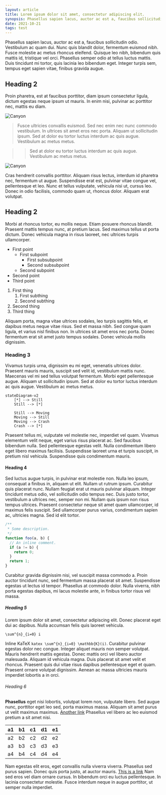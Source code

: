 ```yaml
---
layout: article
title: Lorem ipsum dolor sit amet, consectetur adipiscing elit.
synopsis: Phasellus sapien lacus, auctor ac est a, faucibus sollicitudin odio. Vestibulum ac quam dui. Nunc quis blandit dolor, fermentum euismod nibh. Fusce molestie ac metus rhoncus eleifend.
date: 2021-10-21
tags: test
---
```


Phasellus sapien lacus, auctor ac est a, faucibus sollicitudin odio. Vestibulum ac quam dui. Nunc quis blandit dolor, fermentum euismod nibh. Fusce molestie ac metus rhoncus eleifend. Quisque leo nibh, bibendum quis mattis id, tristique vel orci. Phasellus semper odio at tellus luctus mattis. Duis tincidunt mi tortor, quis lacinia leo bibendum eget. Integer turpis sem, tempus eget sapien vitae, finibus gravida augue.

## Heading 2

Proin pharetra, est at faucibus porttitor, diam ipsum consectetur ligula, dictum egestas neque ipsum ut mauris. In enim nisi, pulvinar ac porttitor nec, mattis eu diam.

![Canyon](https://picsum.photos/1000/500)

> Fusce ultricies convallis euismod. Sed nec enim nec nunc commodo vestibulum.
> In ultrices sit amet eros nec porta.
> Aliquam ut sollicitudin ipsum. Sed at dolor eu tortor luctus interdum ac quis augue. Vestibulum ac metus metus.

> > Sed at dolor eu tortor luctus interdum ac quis augue. Vestibulum ac metus metus.

![Canyon](https://picsum.photos/400/300)

Cras hendrerit convallis porttitor. Aliquam risus lectus, interdum id pharetra nec, fermentum ut augue. Suspendisse erat est, pulvinar vitae congue vel, pellentesque et leo. Nunc et tellus vulputate, vehicula nisi ut, cursus leo. Donec in odio facilisis, commodo quam ut, rhoncus dolor. Aliquam erat volutpat.

## Heading 2

Morbi at rhoncus tortor, eu mollis neque. Etiam posuere rhoncus blandit. Praesent mattis tempus nunc, at pretium lacus. Sed maximus tellus ut porta dictum. Donec vehicula magna in risus laoreet, nec ultrices turpis ullamcorper.

- First point
  - First subpoint
    - First subsubpoint
    - Second subsubpoint
  - Second subpoint
- Second point
- Third point

1. First thing
   1. First subthing
   2. Second subthing
2. Second thing
3. Third thing

Aliquam porta, magna vitae ultrices sodales, leo turpis sagittis felis, et dapibus metus neque vitae risus. Sed et massa nibh. Sed congue quam ligula, et varius nisl finibus non. In ultrices sit amet eros nec porta. Donec fermentum erat sit amet justo tempus sodales. Donec vehicula mollis dignissim.

### Heading 3

Vivamus turpis urna, dignissim eu mi eget, venenatis ultrices dolor. Praesent mauris mauris, suscipit sed velit id, vestibulum mattis nunc. Maecenas vel mi sed tellus volutpat fermentum. Morbi eget pellentesque augue. Aliquam ut sollicitudin ipsum. Sed at dolor eu tortor luctus interdum ac quis augue. Vestibulum ac metus metus.

```mermaid
stateDiagram-v2
    [*] --> Still
    Still --> [*]

    Still --> Moving
    Moving --> Still
    Moving --> Crash
    Crash --> [*]
```

Praesent tellus mi, vulputate vel molestie nec, imperdiet vel quam. Vivamus elementum velit neque, eget varius risus placerat ac. Sed faucibus bibendum nulla. Sed pellentesque egestas velit. Nulla condimentum libero eget libero maximus facilisis. Suspendisse laoreet urna et turpis suscipit, in pretium nisl vehicula. Suspendisse quis condimentum mauris.

#### Heading 4

Sed luctus augue turpis, in pulvinar erat molestie non. Nulla leo ipsum, consequat a finibus in, aliquam ut elit. Nullam ut rutrum ipsum. Curabitur quis placerat nunc. Nullam feugiat erat ut mauris pulvinar aliquam. Integer tincidunt metus odio, vel sollicitudin odio tempus nec. Duis justo tortor, vestibulum a ultrices nec, semper non mi. Nullam quis ipsum non risus tempus ultrices. Praesent consectetur neque sit amet quam ullamcorper, id maximus felis suscipit. Sed ullamcorper purus varius, condimentum sapien ac, ultricies magna. Sed id elit tortor.

```js
/**
 * Some description.
 */
function foo(a, b) {
  // An inline comment.
  if (a != b) {
    return 0;
  }
  return 1;
}
```

Curabitur gravida dignissim nisi, vel suscipit massa commodo a. Proin auctor tincidunt nunc, sed fermentum massa placerat sit amet. Suspendisse egestas ut lectus id tempor. Phasellus at commodo dolor. Nulla viverra, nibh porta egestas dapibus, mi lacus molestie ante, in finibus tortor risus vel massa.

##### Heading 5

Lorem ipsum dolor sit amet, consectetur adipiscing elit. Donec placerat eget dui ac dapibus. Nulla accumsan felis quis laoreet vehicula.

```katex
\sum^{n}_{i=0} i
```

Inline KaTeX `katex \sum^{n}_{i=0} \mathbb{K}(i)`. Curabitur pulvinar egestas dolor nec congue. Integer aliquet mauris non semper volutpat. Mauris hendrerit mattis egestas. Donec mattis orci vel libero auctor malesuada. Aliquam id vehicula magna. Duis placerat sit amet velit et rhoncus. Praesent quis dui vitae risus dapibus pellentesque eget et quam. Praesent ornare volutpat dignissim. Aenean ac massa ultricies mauris imperdiet lobortis a in orci.

###### Heading 6

**Phasellus** eget nisi lobortis, volutpat lorem non, vulputate libero. Sed augue nunc, porttitor eget leo sed, porta maximus massa. Aliquam sit amet purus ut velit maximus maximus. [Another link](foo/test2.html) Phasellus vel libero ac leo euismod pretium a sit amet nisi.

| a1  | b1  | c1  | d1  | e1  |
| --- | --- | --- | --- | --- |
| a2  | b2  | c2  | d2  | e2  |
| a3  | b3  | c3  | d3  | e3  |
| a4  | b4  | c4  | d4  | e4  |

Nam egestas elit eros, eget convallis nulla viverra viverra. Phasellus sed purus sapien. Donec quis porta justo, at auctor mauris. [This is a link](https://google.com) Nam sed eros vel diam ornare cursus. In bibendum orci eu luctus pellentesque. In lacinia consectetur molestie. Fusce interdum neque in augue porttitor, ut semper nulla imperdiet.
